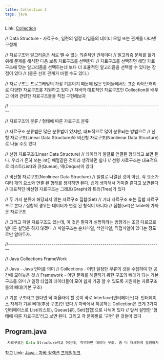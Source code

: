 ```yaml
---
title: Collection 2
tags: java
---
```


Link: [Collection][id]

[id]: https://ksg0000.github.io/2022/12/29/collection.html

// Data Structure - 자료구조, 일련의 일정 타입들의 데이터 모임 또는 관계를 나타낸 구성체

// 자료구조와 알고리즘은 서로 뗄 수 없는 의존적인 관계이다
// 알고리즘 문제를 풀기 위해 문제를 해석한 다음 보통 자료구조를 선택한다
// 자료구조를 선택하면 해당 자료구조에 맞는 알고리즘을 선택하는데 보다 더 효율적인 알고리즘을 선택할 수 있다는 장점이 있다
// (물론 선후 관계가 바뀔 수도 있다.)

// 자료구조는 프로그래밍의 가장 기본이기 때문에 많은 언어들에서도 표준 라이브러리로 다양한 자료구조를 지원하고 있다
// 자바의 대표적인 자료구조인 Collection을 배우고 이와 관련한 자료구조들을 직접 구현해보자

// ------------------------------------------------------------------------------

// 자료구조의 분류 / 형태에 따른 자료구조 분류

// 자료구조 분류법은 많은 분류법이 있지만, 대표적으로 많이 분류되는 방법으로
// 선형 자료구조(Linear Data Structure)와 비선형 자료구조(Nonlinear Data Structure)로 나눌 수도 있다

// 선형 자료구조(Linear Data Structure)
// 데이터가 일렬로 연결된 형태라고 보면 된다. 우리가 흔히 쓰는 int[] 배열같은 것이라 생각하면 쉽다
// 선형 자료구조는 대표적으로 리스트(List)와 큐(Queue), 덱(Deque)이 있다

// 비선형 자료구조(Nonlinear Data Structure)
// 일렬로 나열된 것이 아닌, 각 요소가 여러 개의 요소와 연결 된 형태를 생각하면 된다. 쉽게 생각해서 거미줄 같다고 보면된다
// 대표적인 비선형 자료구조는 그래프(Graph)와 트리(Tree)가 있다

// 두 가지 분류에 해당되지 않는 자료구조 집합(Set)
// 기타 자료구조 또는 집합 자료구조로 본다 / 집합의 경우는 데이터가 연결 된 형식이 아니다
// 집합(set)은 table에 가까운 자료구조

// 그리고 파일 자료구조도 있는데, 이 것은 필자가 설명하려는 방향과는 조금 다르므로 별다른 설명은 하지 않겠다
// 파일구조는 순차파일, 색인파일, 직접파일이 있다는 정도로만 알아두자.

//------------------------------------------------------------------------------

// Java Collections FrameWork

// Java - Java 언어를 의미
// Collections - 어떤 일정한 부류의 것을 수집하여 한 공간에 모아놓은 것
// Framework - 어떤 문제를 해결하기 위한 구조의 뼈대가 되는 기본 구조를 의미
// 일정 타입의 데이터들이 모여 쉽게 가공 할 수 있도록 지원하는 자료구조들의 뼈대(기본 구조)

// 기본 구조라고 한다면 딱 떠올라야 할 것이 바로 Interface(인터페이스)다. 인터페이스 자체가 기본 뼈대(추상 구조)만 있다
// 자바에서 제공하는 Collection은 크게 3가지 인터페이스로 List(리스트), Queue(큐), Set(집합)으로 나뉘어 있다
// 앞서 설명한 '형태에 따른 자료구조'라고 보면 된다. 그리고 각 분야별로 '구현' 된 것들이 있다

Program.java
-------------

```java
 자료구조는 Data Structure라고 하는데, 직역하면 데이터 구조. 좀 더 자세하게 설명하자면 '일련의 일정 타입들의 데이터 모임 또는 관계를 나타낸 구성체'

```

참고 Link: [Java - 자바 컬렉션 프레임워크][id2]

[id2]: https://st-lab.tistory.com/142